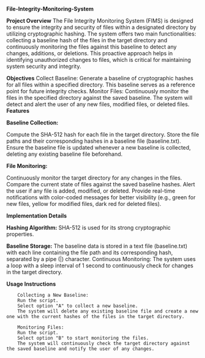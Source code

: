 **File-Integrity-Monitoring-System**

**Project Overview**
The File Integrity Monitoring System (FIMS) is designed to ensure the integrity and security of files within a designated directory by utilizing cryptographic hashing. The system offers two main functionalities: collecting a baseline hash of the files in the target directory and continuously monitoring the files against this baseline to detect any changes, additions, or deletions. This proactive approach helps in identifying unauthorized changes to files, which is critical for maintaining system security and integrity.

**Objectives**
Collect Baseline: Generate a baseline of cryptographic hashes for all files within a specified directory. This baseline serves as a reference point for future integrity checks.
Monitor Files: Continuously monitor the files in the specified directory against the saved baseline. The system will detect and alert the user of any new files, modified files, or deleted files.
**Features**

  **Baseline Collection:**
  
  Compute the SHA-512 hash for each file in the target directory.
  Store the file paths and their corresponding hashes in a baseline file (baseline.txt).
  Ensure the baseline file is updated whenever a new baseline is collected, deleting any existing baseline file beforehand.
		
  **File Monitoring:**
  
  Continuously monitor the target directory for any changes in the files.
  Compare the current state of files against the saved baseline hashes.
  Alert the user if any file is added, modified, or deleted.
  Provide real-time notifications with color-coded messages for better visibility (e.g., green for new files, yellow for modified files, dark red for deleted files).
		
**Implementation Details**

  **Hashing Algorithm:** SHA-512 is used for its strong cryptographic properties.
		
  **Baseline Storage:** The baseline data is stored in a text file (baseline.txt) with each line containing the file path and its corresponding hash, separated by a pipe (|) character.
  Continuous Monitoring: The system uses a loop with a sleep interval of 1 second to continuously check for changes in the target directory.
		
**Usage Instructions**

		Collecting a New Baseline:
		Run the script.
		Select option "A" to collect a new baseline.
		The system will delete any existing baseline file and create a new one with the current hashes of the files in the target directory.
		
		Monitoring Files:
		Run the script.
		Select option "B" to start monitoring the files.
		The system will continuously check the target directory against the saved baseline and notify the user of any changes.
